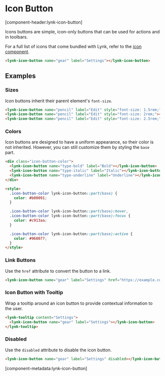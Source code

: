 # Icon Button

[component-header:lynk-icon-button]

Icons buttons are simple, icon-only buttons that can be used for actions and in toolbars.

For a full list of icons that come bundled with Lynk, refer to the [icon component](/components/icon).

```html preview
<lynk-icon-button name="gear" label="Settings"></lynk-icon-button>
```

## Examples

### Sizes

Icon buttons inherit their parent element's `font-size`.

```html preview
<lynk-icon-button name="pencil" label="Edit" style="font-size: 1.5rem;"></lynk-icon-button>
<lynk-icon-button name="pencil" label="Edit" style="font-size: 2rem;"></lynk-icon-button>
<lynk-icon-button name="pencil" label="Edit" style="font-size: 2.5rem;"></lynk-icon-button>
```

### Colors

Icon buttons are designed to have a uniform appearance, so their color is not inherited. However, you can still customize them by styling the `base` part.

```html preview
<div class="icon-button-color">
  <lynk-icon-button name="type-bold" label="Bold"></lynk-icon-button>
  <lynk-icon-button name="type-italic" label="Italic"></lynk-icon-button>
  <lynk-icon-button name="type-underline" label="Underline"></lynk-icon-button>
</div>

<style>
  .icon-button-color lynk-icon-button::part(base) {
    color: #b00091;
  }

  .icon-button-color lynk-icon-button::part(base):hover,
  .icon-button-color lynk-icon-button::part(base):focus {
    color: #c913aa;
  }

  .icon-button-color lynk-icon-button::part(base):active {
    color: #960077;
  }
</style>
```

### Link Buttons

Use the `href` attribute to convert the button to a link.

```html preview
<lynk-icon-button name="gear" label="Settings" href="https://example.com" target="_blank"></lynk-icon-button>
```

### Icon Button with Tooltip

Wrap a tooltip around an icon button to provide contextual information to the user.

```html preview
<lynk-tooltip content="Settings">
  <lynk-icon-button name="gear" label="Settings"></lynk-icon-button>
</lynk-tooltip>
```

### Disabled

Use the `disabled` attribute to disable the icon button.

```html preview
<lynk-icon-button name="gear" label="Settings" disabled></lynk-icon-button>
```

[component-metadata:lynk-icon-button]
